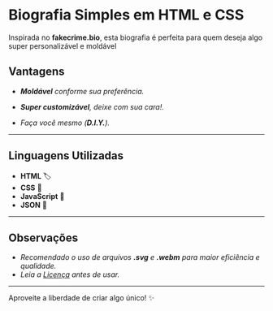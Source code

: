 # Biografia Simples em HTML e CSS

Inspirada no **fakecrime.bio**, esta biografia é perfeita para quem deseja algo super personalizável e moldável

## Vantagens

- ***Moldável** conforme sua preferência.*

- ***Super customizável**, deixe com sua cara!.*
- *Faça você mesmo (**D.I.Y.**).*

---

## Linguagens Utilizadas

- **HTML** 🏷️
- **CSS** 🎨
- **JavaScript** 📜
- **JSON** 📑

---

## Observações

- *Recomendado o uso de arquivos **.svg** e **.webm** para maior eficiência e qualidade.*
- *Leia a [Licença](LICENSE.md) antes de usar.*

---

Aproveite a liberdade de criar algo único! ✨
